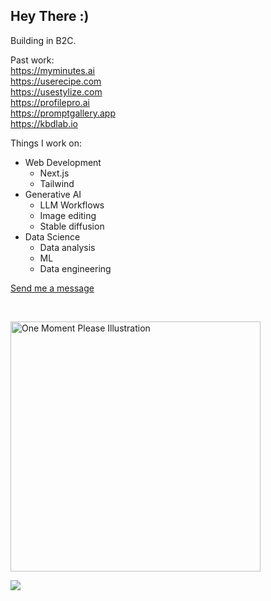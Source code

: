 ## Hey There :)

Building in B2C.

Past work:  
https://myminutes.ai  
https://userecipe.com  
https://usestylize.com  
https://profilepro.ai  
https://promptgallery.app  
https://kbdlab.io

Things I work on:
* Web Development
  - Next.js
  - Tailwind
* Generative AI
  - LLM Workflows
  - Image editing
  - Stable diffusion
* Data Science
  - Data analysis
  - ML
  - Data engineering
 
[Send me a message](https://dm.new/schmitz)

&nbsp;

<img src= "https://i.ibb.co/Fg69BmD/one-moment-please-by-khotsodube-deaqehe.gif" alt= "One Moment Please Illustration" width = "400" >

![](https://komarev.com/ghpvc/?username=SchmitzAndrew)
